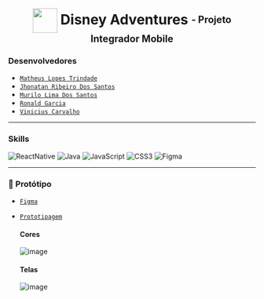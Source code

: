 <h1 align="center"><img width="50px" heigth="50px" align="center" src="https://user-images.githubusercontent.com/105024144/233259434-5695afaa-283d-413c-b687-9c3f136c60f4.png"> Disney Adventures <sub><sup> - Projeto Integrador Mobile</sup></sub></h1>

### Desenvolvedores
- [`Matheus Lopes Trindade`](https://github.com/MatheusLTrindade/)
- [`Jhonatan Ribeiro Dos Santos`](https://github.com/jrsantos1/)
- [`Murilo Lima Dos Santos`](https://github.com/Murilolima98/)
- [`Ronald Garcia`](https://github.com/RonaldAG/)
- [`Vinicius Carvalho`](https://github.com/ViniciusC01/)

<hr>

### Skills
  ![ReactNative](https://img.shields.io/badge/React_Native-20232A?style=for-the-badge&logo=react&logoColor=61DAFB)
  ![Java](https://img.shields.io/badge/Java-ED8B00?style=for-the-badge&logo=openjdk&logoColor=white)
  ![JavaScript](https://img.shields.io/badge/JavaScript-F7DF1E?style=for-the-badge&logo=javascript&logoColor=black)
  ![CSS3](https://img.shields.io/badge/CSS3-1572B6?style=for-the-badge&logo=css3&logoColor=white)
  ![Figma](https://img.shields.io/badge/Figma-F24E1E?style=for-the-badge&logo=figma&logoColor=white)
  
<hr>

### :pencil: Protótipo
- [`Figma`](https://www.figma.com/file/BYz51QMadoED3M1VWXL380/DISNEY-ADVENTURES?node-id=1%3A3&t=mj3JGlWHz3PuHDGK-1)
- [`Prototipagem`](https://www.figma.com/proto/BYz51QMadoED3M1VWXL380/DISNEY-ADVENTURES?node-id=1-3&scaling=scale-down&page-id=0%3A1&starting-point-node-id=1%3A2)

  #### Cores
  ![image](https://user-images.githubusercontent.com/105024144/234753520-b66e7a57-11ff-46e5-a831-f1ed75e9115b.png)

  #### Telas
   ![image](https://user-images.githubusercontent.com/105024144/234755131-ebca5d7f-f60a-4fbc-90ed-85f7a099ce10.png)
